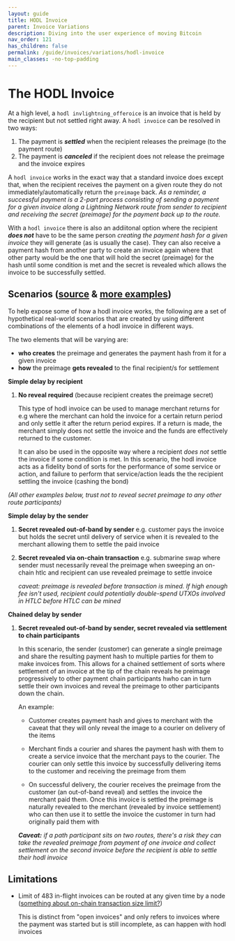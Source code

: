 ```yaml
---
layout: guide
title: HODL Invoice
parent: Invoice Variations
description: Diving into the user experience of moving Bitcoin
nav_order: 121
has_children: false
permalink: /guide/invoices/variations/hodl-invoice
main_classes: -no-top-padding
---
```


# The HODL Invoice

At a high level, a `hodl invlightning_offeroice` is an invoice that is held by the recipient but not settled right away. A `hodl invoice` can be resolved in two ways:
1. The payment is **_settled_** when the recipient releases the preimage (to the payment route)
1. The payment is **_canceled_** if the recipient does not release the preimage and the invoice expires

A `hodl invoice` works in the exact way that a standard invoice does except that, when the recipient receives the payment on a given route they do not immediately/automatically return the `preimage` back. _As a reminder, a successful payment is a 2-part process consisting of sending a payment for a given invoice along a Lightning Network route from sender to recipient and receiving the secret (preimage) for the payment back up to the route._

With a `hodl invoice` there is also an addiitonal option where the recipient **_does not_** have to be the same person _creating the payment hash for a given invoice_ they will generate (as is usually the case). They can also receive a payment hash from another party to create an invoice again where that other party would be the one that will hold the secret (preimage) for the hash until some condition is met and the secret is revealed which allows the invoice to be successfully settled.

## Scenarios ([source](https://wiki.ion.radar.tech/tech/research/hodl-invoice) & [more examples](https://github.com/lightningnetwork/lnd/pull/2022))

To help expose some of how a hodl invoice works, the following are a set of hypothetical real-world scenarios that are created by using different combinations of the elements of a hodl invoice in different ways.

The two elements that will be varying are:
- **who creates** the preimage and generates the payment hash from it for a given invoice
- **how** the preimage **gets revealed** to the final recipient/s for settlement

**Simple delay by recipient**

1. **No reveal required** (because recipient creates the preimage secret)

    This type of hodl invoice can be used to manage merchant returns for e.g where the merchant can hold the invoice for a certain return period and only settle it after the return period expires. If a return is made, the merchant simply does not settle the invoice and the funds are effectively returned to the customer.

    It can also be used in the opposite way where a recipient _does not_ settle the invoice if some condition is met. In this scenario, the hodl invoice acts as a fidelity bond of sorts for the performance of some service or action, and failure to perform that service/action leads the the recipient settling the invoice (cashing the bond)


_(All other examples below, trust not to reveal secret preimage to any other route participants)_


**Simple delay by the sender**

1. **Secret revealed out-of-band by sender**
    e.g. customer pays the invoice but holds the secret until delivery of service when it is revealed to the merchant allowing them to settle the paid invoice

1. **Secret revealed via on-chain transaction**
    e.g. submarine swap where sender must necessarily reveal the preimage when sweeping an on-chain htlc and recipient can use revealed preimage to settle invoice

    _caveat: preimage is revealed before transaction is mined. If high enough fee isn't used, recipient could potentially double-spend UTXOs involved in HTLC before HTLC can be mined_


**Chained delay by sender**

1. **Secret revealed out-of-band by sender, secret revealed via settlement to chain participants**

    In this scenario, the sender (customer) can generate a single preimage and share the resulting payment hash to multiple parties for them to make invoices from. This allows for a chained settlement of sorts where settlement of an invoice at the tip of the chain reveals he preimage progressively to other payment chain participants hwho can in turn settle their own invoices and reveal the preimage to other participants down the chain.

    An example:

    - Customer creates payment hash and gives to merchant with the caveat that they will only reveal the image to a courier on delivery of the items

    - Merchant finds a courier and shares the payment hash with them to create a service invoice that the merchant pays to the courier. The courier can only settle this invoice by successfully delivering items to the customer and receiving the preimage from them

    - On successful delivery, the courier receives the preimage from the customer (an out-of-band reveal) and settles the invoice the merchant paid them. Once this invoice is settled the preimage is naturally revealed to the merchant (revealed by invoice settlement) who can then use it to settle the invoice the customer in turn had originally paid them with

    _**Caveat:** if a path participant sits on two routes, there's a risk they can take the revealed preimage from payment of one invoice and collect settlement on the second invoice before the recipient is able to settle their hodl invoice_

## Limitations

- Limit of 483 in-flight invoices can be routed at any given time by a node ([something about on-chain transaction size limit?](https://bitcoin.stackexchange.com/a/91169))

    This is distinct from "open invoices" and only refers to invoices where the payment was started but is still incomplete, as can happen with hodl invoices
